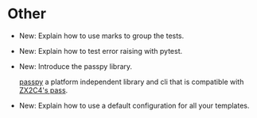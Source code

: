 # Other

* New: Explain how to use marks to group the tests.
* New: Explain how to test error raising with pytest.
* New: Introduce the passpy library.

    [passpy](https://github.com/bfrascher/passpy) a platform independent library and
    cli that is compatible with [ZX2C4's pass](http://www.passwordstore.org/).
    

* New: Explain how to use a default configuration for all your templates.
